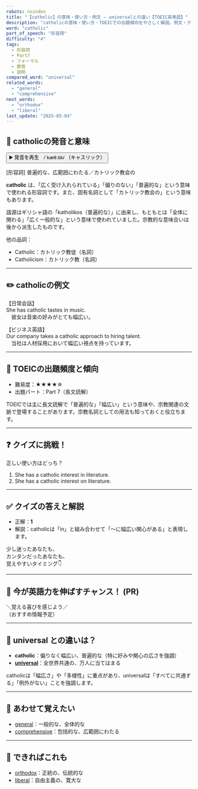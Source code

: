 ```yaml
---
robots: noindex
title: "【catholic】の意味・使い方・例文 ― universalとの違い【TOEIC英単語】"
description: "catholicの意味・使い方・TOEICでの出題傾向をやさしく解説。例文・クイズ付きでuniversalとの違いもわかりやすく学べます。"
word: "catholic"
part_of_speech: "形容詞"
difficulty: "4"
tags:
  - 形容詞
  - Part7
  - フォーマル
  - 教育
  - 説明
compared_word: "universal"
related_words:
  - "general"
  - "comprehensive"
next_words:
  - "orthodox"
  - "liberal"
last_update: "2025-05-04"
---
```


## 🔰 catholicの発音と意味

<button class="play-audio" onclick="playTTS('catholic')">
  <span class="play-audio-main">
    ▶️ 発音を再生　/ˈkæθ.lɪk/
  </span>
  <span class="play-audio-sub">
    （キャスリック）
  </span>
</button>

[形容詞] 普遍的な、広範囲にわたる／カトリック教会の

**catholic** は、「広く受け入れられている」「偏りのない」「普遍的な」という意味で使われる形容詞です。また、固有名詞として「カトリック教会の」という意味もあります。

語源はギリシャ語の「katholikos（普遍的な）」に由来し、もともとは「全体に関わる」「広く一般的な」という意味で使われていました。宗教的な意味合いは後から派生したものです。

他の品詞：  
- Catholic：カトリック教徒（名詞）
- Catholicism：カトリック教（名詞）

---

## ✏️ catholicの例文

【日常会話】  
She has catholic tastes in music.  
　彼女は音楽の好みがとても幅広い。

【ビジネス英語】  
Our company takes a catholic approach to hiring talent.  
　当社は人材採用において幅広い視点を持っています。

---

## 🎯 TOEICの出題頻度と傾向

- 難易度：★★★★☆
- 出題パート：Part 7（長文読解）

TOEICでは主に長文読解で「普遍的な」「幅広い」という意味や、宗教関連の文脈で登場することがあります。宗教名詞としての用法も知っておくと役立ちます。

---

## ❓ クイズに挑戦！

正しい使い方はどっち？

1. She has a catholic interest in literature.  
2. She has a catholic interest on literature.

---

## ✅ クイズの答えと解説

- 正解：**1**
- 解説：catholicは「in」と組み合わせて「～に幅広い関心がある」と表現します。

少し迷ったあなたも、  
カンタンだったあなたも、  
覚えやすいタイミング👇️

---

## 🚀 今が英語力を伸ばすチャンス！ (PR)

<div class="info-center">
＼覚える喜びを感じよう／<br>  
（おすすめ情報予定）
</div>

---

## 🤔  universal との違いは？

- **catholic**：偏りなく幅広い、普遍的な（特に好みや関心の広さを強調）
- **[universal](/word/universal/)**：全世界共通の、万人に当てはまる

catholicは「幅広さ」や「多様性」に重点があり、universalは「すべてに共通する」「例外がない」ことを強調します。

---

## 🧩 あわせて覚えたい

- [general](/word/general/)：一般的な、全体的な
- [comprehensive](/word/comprehensive/)：包括的な、広範囲にわたる

---

## 📖 できればこれも

- [orthodox](/word/orthodox/)：正統の、伝統的な
- [liberal](/word/liberal/)：自由主義の、寛大な

<!-- cvid: aid31_bid42 -->
